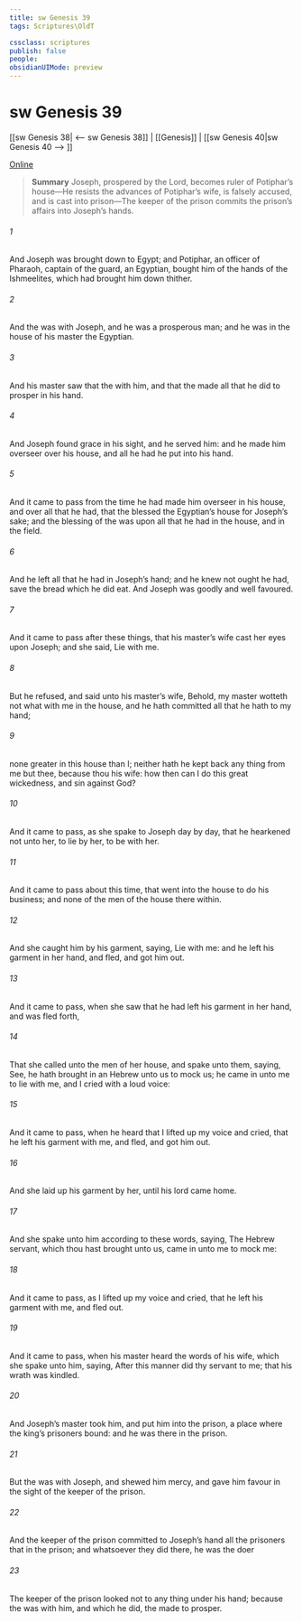 ```yaml
---
title: sw Genesis 39
tags: Scriptures\OldT

cssclass: scriptures
publish: false
people:
obsidianUIMode: preview
---
```


# sw Genesis 39
[[sw Genesis 38| <-- sw Genesis 38]] | [[Genesis]] | [[sw Genesis 40|sw Genesis 40 --> ]]

[Online](https://churchofjesuschrist.org/study/scriptures/ot/gen/39?lang=eng)

> __Summary__
Joseph, prospered by the Lord, becomes ruler of Potiphar’s house—He resists the advances of Potiphar’s wife, is falsely accused, and is cast into prison—The keeper of the prison commits the prison’s affairs into Joseph’s hands.

###### 1 
And Joseph was brought down to Egypt; and Potiphar, an officer of Pharaoh, captain of the guard, an Egyptian, bought him of the hands of the Ishmeelites, which had brought him down thither.

###### 2 
And the  was with Joseph, and he was a prosperous man; and he was in the house of his master the Egyptian.

###### 3 
And his master saw that the   with him, and that the  made all that he did to prosper in his hand.

###### 4 
And Joseph found grace in his sight, and he served him: and he made him overseer over his house, and all  he had he put into his hand.

###### 5 
And it came to pass from the time  he had made him overseer in his house, and over all that he had, that the  blessed the Egyptian’s house for Joseph’s sake; and the blessing of the  was upon all that he had in the house, and in the field.

###### 6 
And he left all that he had in Joseph’s hand; and he knew not ought he had, save the bread which he did eat. And Joseph was  goodly  and well favoured.

###### 7 
And it came to pass after these things, that his master’s wife cast her eyes upon Joseph; and she said, Lie with me.

###### 8 
But he refused, and said unto his master’s wife, Behold, my master wotteth not what  with me in the house, and he hath committed all that he hath to my hand;

###### 9 
 none greater in this house than I; neither hath he kept back any thing from me but thee, because thou  his wife: how then can I do this great wickedness, and sin against God?

###### 10 
And it came to pass, as she spake to Joseph day by day, that he hearkened not unto her, to lie by her,  to be with her.

###### 11 
And it came to pass about this time, that  went into the house to do his business; and  none of the men of the house there within.

###### 12 
And she caught him by his garment, saying, Lie with me: and he left his garment in her hand, and fled, and got him out.

###### 13 
And it came to pass, when she saw that he had left his garment in her hand, and was fled forth,

###### 14 
That she called unto the men of her house, and spake unto them, saying, See, he hath brought in an Hebrew unto us to mock us; he came in unto me to lie with me, and I cried with a loud voice:

###### 15 
And it came to pass, when he heard that I lifted up my voice and cried, that he left his garment with me, and fled, and got him out.

###### 16 
And she laid up his garment by her, until his lord came home.

###### 17 
And she spake unto him according to these words, saying, The Hebrew servant, which thou hast brought unto us, came in unto me to mock me:

###### 18 
And it came to pass, as I lifted up my voice and cried, that he left his garment with me, and fled out.

###### 19 
And it came to pass, when his master heard the words of his wife, which she spake unto him, saying, After this manner did thy servant to me; that his wrath was kindled.

###### 20 
And Joseph’s master took him, and put him into the prison, a place where the king’s prisoners  bound: and he was there in the prison.

###### 21 
But the  was with Joseph, and shewed him mercy, and gave him favour in the sight of the keeper of the prison.

###### 22 
And the keeper of the prison committed to Joseph’s hand all the prisoners that  in the prison; and whatsoever they did there, he was the doer 

###### 23 
The keeper of the prison looked not to any thing  under his hand; because the  was with him, and  which he did, the  made  to prosper.

